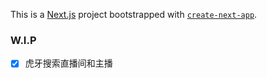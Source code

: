This is a [Next.js](https://nextjs.org/) project bootstrapped with [`create-next-app`](https://github.com/vercel/next.js/tree/canary/packages/create-next-app).

### W.I.P 
- [x] 虎牙搜索直播间和主播